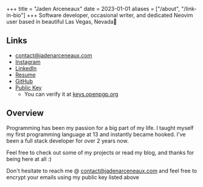+++
title = "Jaden Arceneaux"
date = 2023-01-01
aliases = ["/about", "/link-in-bio"]
+++
Software developer, occasional writer, and dedicated Neovim user based
in beautiful Las Vegas, Nevada🌵

## Links

- contact@jadenarceneaux.com
- [Instagram](https://www.instagram.com/jaden.svg/)
- [LinkedIn](https://www.linkedin.com/in/jaden-arceneaux/)
- [Resume](https://s3.us-west-1.amazonaws.com/jadenarceneaux.com/Resume.pdf)
- [GitHub](https://github.com/jadens-arc)
- [Public Key](/misc#my-pgp-public-key--downloadhttpss3us-west-1amazonawscomjadenarceneauxcomac34d646b6dacbc1804a8eb0e349190839ce77cdasc)
  - You can verify it at [keys.openpgp.org](https://keys.openpgp.org/)

## Overview

Programming has been my passion for a big part of my
life. I taught myself my first programming language at 13 and
instantly became hooked. I've been a full stack developer for over 2 years now.


Feel free to check out some of my projects or read my blog, and thanks
for being here at all :)

Don't hesitate to reach me @ contact@jadenarceneaux.com and feel free to encrypt your emails using my public key listed above
